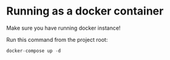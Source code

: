 # Running as a docker container

Make sure you have running docker instance!

Run this command from the project root:

```js
docker-compose up -d
```